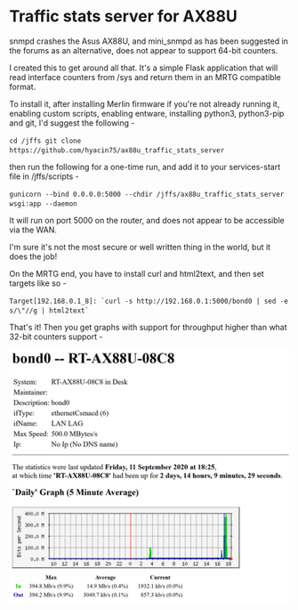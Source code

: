 # Traffic stats server for AX88U

snmpd crashes the Asus AX88U, and mini_snmpd as has been suggested in the forums as an alternative, does not appear to support 64-bit counters.

I created this to get around all that.  It's a simple Flask application that will read interface counters from /sys and return them in an MRTG compatible format.

To install it, after installing Merlin firmware if you're not already running it, enabling custom scripts, enabling entware, installing python3, python3-pip and git, I'd suggest the following -

`cd /jffs
git clone https://github.com/hyacin75/ax88u_traffic_stats_server`

then run the following for a one-time run, and add it to your services-start file in /jffs/scripts -

`gunicorn --bind 0.0.0.0:5000 --chdir /jffs/ax88u_traffic_stats_server wsgi:app --daemon`


It will run on port 5000 on the router, and does not appear to be accessible via the WAN.

I'm sure it's not the most secure or well written thing in the world, but it does the job!


On the MRTG end, you have to install curl and html2text, and then set targets like so -

``Target[192.168.0.1_8]: `curl -s http://192.168.0.1:5000/bond0 | sed -e s/\"//g | html2text` ``


That's it!  Then you get graphs with support for throughput higher than what 32-bit counters support -

![Sample Graph](/graph.jpg)
